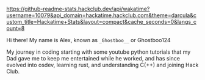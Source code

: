 https://github-readme-stats.hackclub.dev/api/wakatime?username=10079&api_domain=hackatime.hackclub.com&theme=darcula&custom_title=Hackatime+Stats&layout=compact&cache_seconds=0&langs_count=8

Hi there! My name is Alex, known as `_Ghostboo__` or Ghostboo124

My journey in coding starting with some youtube python tutorials that my Dad gave me to keep me entertained while he worked, and has since evolved into osdev, learning rust, and understanding C(++) and joining Hack Club.

<!--
**Ghostboo124/Ghostboo124** is a ✨ _special_ ✨ repository because its `README.md` (this file) appears on your GitHub profile.

Here are some ideas to get you started:

- 🔭 I’m currently working on ...
- 🌱 I’m currently learning ...
- 👯 I’m looking to collaborate on ...
- 🤔 I’m looking for help with ...
- 💬 Ask me about ...
- 📫 How to reach me: ...
- 😄 Pronouns: ...
- ⚡ Fun fact: ...
-->
